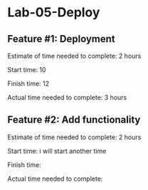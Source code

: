 # Lab-05-Deploy

## Feature #1: Deployment

Estimate of time needed to complete: 2 hours

Start time: 10

Finish time: 12

Actual time needed to complete: 3 hours



## Feature #2: Add functionality
Estimate of time needed to complete: 2 hours

Start time: i will start another time

Finish time: 

Actual time needed to complete: 